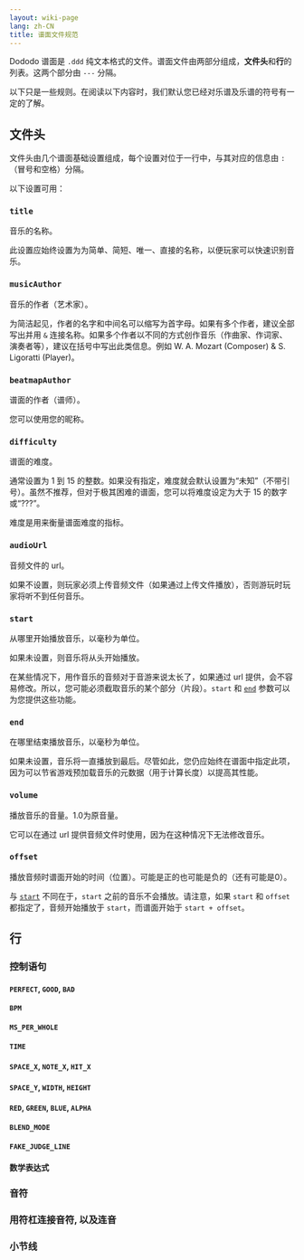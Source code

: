```yaml
---
layout: wiki-page
lang: zh-CN
title: 谱面文件规范
---
```


Dododo 谱面是 `.ddd` 纯文本格式的文件。谱面文件由两部分组成，**文件头**和**行**的列表。这两个部分由 `---` 分隔。

以下只是一些规则。在阅读以下内容时，我们默认您已经对乐谱及乐谱的符号有一定的了解。

## 文件头

文件头由几个谱面基础设置组成，每个设置对位于一行中，与其对应的信息由 `: ` （冒号和空格）分隔。

以下设置可用：

### `title`

音乐的名称。

此设置应始终设置为为简单、简短、唯一、直接的名称，以便玩家可以快速识别音乐。

### `musicAuthor`

音乐的作者（艺术家）。

为简洁起见，作者的名字和中间名可以缩写为首字母。如果有多个作者，建议全部写出并用 `&` 连接名称。如果多个作者以不同的方式创作音乐（作曲家、作词家、演奏者等），建议在括号中写出此类信息。例如 W. A. Mozart (Composer) & S. Ligoratti (Player)。

### `beatmapAuthor`

谱面的作者（谱师）。

您可以使用您的昵称。

### `difficulty`

谱面的难度。

通常设置为 1 到 15 的整数。如果没有指定，难度就会默认设置为“未知”（不带引号）。虽然不推荐，但对于极其困难的谱面，您可以将难度设定为大于 15 的数字或“???”。

难度是用来衡量谱面难度的指标。

### `audioUrl`

音频文件的 url。

如果不设置，则玩家必须上传音频文件（如果通过上传文件播放），否则游玩时玩家将听不到任何音乐。

### `start`

从哪里开始播放音乐，以毫秒为单位。

如果未设置，则音乐将从头开始播放。

在某些情况下，用作音乐的音频对于音游来说太长了，如果通过 url 提供，会不容易修改。所以，您可能必须截取音乐的某个部分（片段）。`start` 和 [`end`](#end) 参数可以为您提供这些功能。

### `end`

在哪里结束播放音乐，以毫秒为单位。

如果未设置，音乐将一直播放到最后。尽管如此，您仍应始终在谱面中指定此项，因为可以节省游戏预加载音乐的元数据（用于计算长度）以提高其性能。

### `volume`

播放音乐的音量。1.0为原音量。

它可以在通过 url 提供音频文件时使用，因为在这种情况下无法修改音乐。

### `offset`

播放音频时谱面开始的时间（位置）。可能是正的也可能是负的（还有可能是0）。

与 [`start`](#start) 不同在于，`start` 之前的音乐不会播放。请注意，如果 `start` 和 `offset` 都指定了，音频开始播放于 `start`，而谱面开始于 `start + offset`。

## 行

### 控制语句

#### `PERFECT`, `GOOD`, `BAD`

#### `BPM`

#### `MS_PER_WHOLE`

#### `TIME`

#### `SPACE_X`, `NOTE_X`, `HIT_X`

#### `SPACE_Y`, `WIDTH`, `HEIGHT`

#### `RED`, `GREEN`, `BLUE`, `ALPHA`

#### `BLEND_MODE`

#### `FAKE_JUDGE_LINE`

#### 数学表达式

<!-- 翻译者请注意: 翻译此处的表格时对照该文件: https://github.com/UlyssesZh/dododo/blob/master/js/Strings.js -->

### 音符

### 用符杠连接音符, 以及连音

### 小节线
